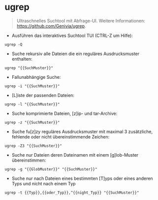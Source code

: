# ugrep

> Ultraschnelles Suchtool mit Abfrage-UI.
> Weitere Informationen: <https://github.com/Genivia/ugrep>.

- Ausführen das interaktives Suchtool TUI (CTRL-Z um Hilfe):

`ugrep -Q`

- Suche rekursiv alle Dateien die ein reguläres Ausdrucksmuster enthalten:

`ugrep "{{SuchMuster}}"`

- Fallunabhängige Suche:

`ugrep -i "{{SuchMuster}}"`

- [L]iste der passenden Dateien:

`ugrep -l "{{SuchMuster}}"`

- Suche komprimierte Dateien, [z]ip- und tar-Archive:

`ugrep -z "{{SuchMuster}}"`

- Suche fu[z]zy reguläres Ausdrucksmuster mit maximal 3 zusätzliche, fehlende oder nicht übereinstimmende Zeichen:

`ugrep -Z3 "{{SuchMuster}}"`

- Suche nur Dateien deren Dateinamen mit einem [g]lob-Muster übereinstimmen:

`ugrep -g "{{GlobMuster}}" "{{SuchMuster}}"`

- Suche nur nach Dateien eines bestimmten [T]yps oder eines anderen Typs und nicht nach einem Typ

`ugrep -t {{Typ}},{{oder_Typ}},^{{night_Typ}} "{{SuchMuster}}"`
